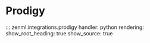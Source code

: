 # Prodigy

::: zenml.integrations.prodigy
    handler: python
    rendering:
      show_root_heading: true
      show_source: true
